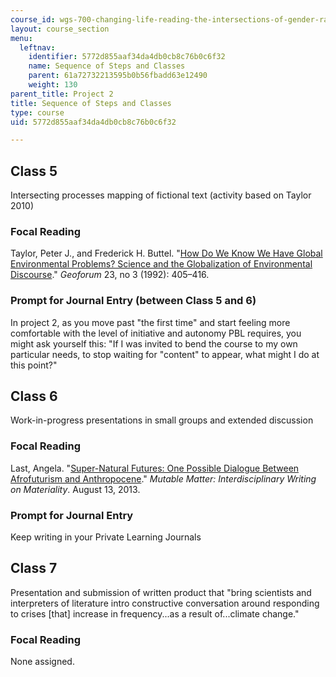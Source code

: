 ```yaml
---
course_id: wgs-700-changing-life-reading-the-intersections-of-gender-race-biology-and-literature-spring-2017
layout: course_section
menu:
  leftnav:
    identifier: 5772d855aaf34da4db0cb8c76b0c6f32
    name: Sequence of Steps and Classes
    parent: 61a72732213595b0b56fbadd63e12490
    weight: 130
parent_title: Project 2
title: Sequence of Steps and Classes
type: course
uid: 5772d855aaf34da4db0cb8c76b0c6f32

---
```


Class 5
-------

Intersecting processes mapping of fictional text (activity based on Taylor 2010)

### Focal Reading

Taylor, Peter J., and Frederick H. Buttel. "[How Do We Know We Have Global Environmental Problems? Science and the Globalization of Environmental Discourse](http://www.sciencedirect.com/science/article/pii/0016718592900515)." _Geoforum_ 23, no 3 (1992): 405–416. 

### Prompt for Journal Entry (between Class 5 and 6)

In project 2, as you move past "the first time" and start feeling more comfortable with the level of initiative and autonomy PBL requires, you might ask yourself this: "If I was invited to bend the course to my own particular needs, to stop waiting for "content" to appear, what might I do at this point?"

Class 6
-------

Work-in-progress presentations in small groups and extended discussion

### Focal Reading

Last, Angela. "[Super-Natural Futures: One Possible Dialogue Between Afrofuturism and Anthropocene](https://mutablematter.wordpress.com/2013/08/13/super-natural-futures-one-possible-dialogue-between-afrofuturism-and-the-anthropocene/)." _Mutable Matter: Interdisciplinary Writing on Materiality_. August 13, 2013. 

### Prompt for Journal Entry

Keep writing in your Private Learning Journals

Class 7
-------

Presentation and submission of written product that "bring scientists and interpreters of literature intro constructive conversation around responding to crises \[that\] increase in frequency...as a result of...climate change." 

### Focal Reading

None assigned.